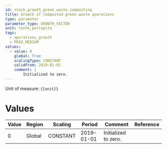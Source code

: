 ```yaml
---
id: stock_growth_green_waste_composting
title: Growth of composted green waste operations
type: parameter
parameter_type: GROWTH_FACTOR
unit: tonne_percapita
tags:
  - operations_growth
  - PRIO_MEDIUM
values:
  - value: 0
    global: True
    scalingType: CONSTANT
    validFrom: 2019-01-01
    comment: |
        Initialized to zero.
---
```



Unit of measure: `{{unit}}`


# Values


| Value | Region | Scaling | Period | Comment | Reference |
|-------|--------|---------|--------|---------|-----------|
| 0 | Global | CONSTANT | 2019-01-01 | Initialized to zero. |  |


